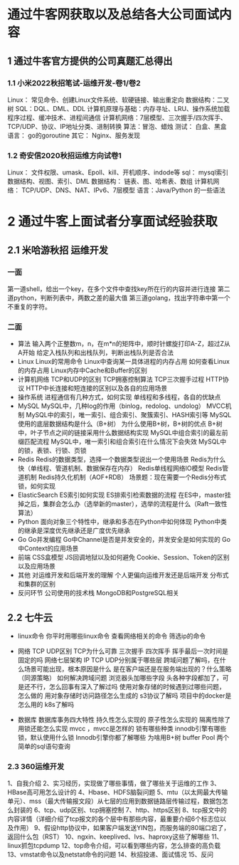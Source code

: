 # 通过牛客网获取以及总结各大公司面试内容
## 1 通过牛客官方提供的公司真题汇总得出
### 1.1 小米2022秋招笔试-运维开发-卷1/卷2
Linux： 常见命令、创建Linux文件系统、软硬链接、输出重定向
数据结构：二叉树
SQL：DQL、DML、DDL
计算机原理与基础：内存寻址、LRU、操作系统加载程序过程、缓冲技术、进程间通信
计算机网络：7层模型、三次握手/四次挥手、TCP/UDP、协议、IP地址分类、进制转换
算法：冒泡、蜡烛
测试： 白盒、黑盒
语言： go的goroutine
其它： Nginx、服务发现

### 1.2 奇安信2020秋招运维方向试卷1
Linux： 文件权限、umask、Epoll、kill、开机顺序、indode等
sql： mysql索引数据结构、视图、索引、DML
数据结构： 链表、图、哈希表、数组
计算机网络： TCP/UDP、DNS、NAT、IPv6、7层模型
语言：Java/Python 的一些语法

# 2 通过牛客上面试者分享面试经验获取

## 2.1 米哈游秋招 运维开发
### 一面
第一道shell，给出一个key，在多个文件中查找key所在行的内容并进行连接
第二道python，判断列表中，两数之差的最大值
第三道golang，找出字符串中第一个不重复的字符。

### 二面
- 算法
输入两个正整数m，n，在m*n的矩阵中，顺时针螺旋打印A-Z，超过Z从A开始
给定入栈队列和出栈队列，判断出栈队列是否合法
- Linux
Linux的常用命令
Linux中查询某一具体进程的内存占用
如何查看Linux的内存占用
Linux内存中Cache和Buffer的区别
- 计算机网络
TCP和UDP的区别
TCP拥塞控制算法
TCP三次握手过程
HTTP协议
HTTP中长连接和短连接的区别以及各自的应用场景
- 操作系统
进程通信有几种方式，如何实现
单线程和多线程，各自的优缺点
- MySQL
MySQL中，几种log的作用（binlog，redolog、undolog）
MVCC机制
MySQL中的索引，唯一索引、组合索引、聚簇索引、HASH索引等
MySQL使用的底层数据结构是什么（B+树）
为什么使用B+树，B+树的优点
B+树中，叶子节点之间的链接采用什么数据结构实现
MySQL中组合索引的最左前缀匹配流程
MySQL中，唯一索引和组合索引在什么情况下会失效
MySQL中的锁，表锁、行锁、页锁
- Redis
Redis的数据类型，选择一个数据类型说出一个使用场景
Redis为什么快（单线程、管道机制、数据保存在内存）
Redis单线程网络IO模型
Redis管道机制
Redis持久化机制（AOF+RDB）
场景题：现在需要一个Redis分布式锁，如何实现
- ElasticSearch
ES索引如何实现
ES排索引检索数据的流程
在ES中，master挂掉之后，集群会怎么办（选举新的master），选举的流程是什么（Raft一致性算法）
- Python
面向对象三个特性中，继承和多态在Python中如何体现
Python中类的继承是深度优先继承还是广度优先继承
- Go
Go并发编程
Go中Channel是否是并发安全的，并发安全是如何实现的
Go中Context的应用场景
- 前端
CSS盒模型
JS回调地狱以及如何避免
Cookie、Session、Token的区别以及应用场景
- 其他
对运维开发和后端开发的理解
个人更偏向运维开发还是后端开发
分布式和集群的区别
- 反问环节
公司使用的技术栈
MongoDB和PostgreSQL相关

## 2.2 七牛云
- linux命令
你平时用哪些linux命令
查看网络相关的命令
筛选ip的命令

- 网络
TCP UDP区别
TCP为什么可靠
三次握手 四次挥手
挥手最后一次时间是固定的吗
网络七层架构
IP TCP UDP分别属于哪些层
跨域问题了解吗，在什么场景可能出现，根本原因是什么
是在客户端还是在服务端出现的？什么策略（同源策略）
如何解决跨域问题
浏览器头加哪些字段
头各种字段都加了，可是还不行，怎么回事有深入了解过吗
使用对象存储的时候遇到过哪些问题， 怎么做的
用对象存储时访问路径怎么生成的
s3协议了解吗
项目中的docker是怎么用的
k8s了解吗

- 数据库
数据库事务四大特性
持久性怎么实现的
原子性怎么实现的
隔离性除了用锁还能怎么实现 mvcc ，mvcc是怎样的
锁有哪些种类
innodb引擎有哪些锁，默认使用什么锁
Innodb引擎你都了解哪些
为啥用B+树
buffer Pool
两个简单的sql语句查询

### 2.3 360运维开发
1、自我介绍
2、实习经历，实现做了哪些事情，做了哪些关于运维的工作
3、HBase高可用怎么设计的
4、Hbase、HDFS脑裂问题
5、mtu（以太网最大传输单元）、mss（最大传输报文段）从七层的应用到数据链路层传输过程，数据包怎么封装的
6、tcp、udp区别、tcp拥塞控制
7、http、https区别
8、tcp报文中的内容详情（详细介绍了tcp报文的各个层中有那些内容，最重要介绍6个标志位以及作用）
9、假设http协议中，如果客户端发送YIN包，而服务端的80端口宕了，返回什么包（RST）
10、ngxin、keeplived、lvs、haproxy这些了解哪些
11、linux抓包tcpdump
12、top命令介绍，可以看到哪些内容，怎么排查的高负载
13、vmstat命令以及netstat命令的问题
14、秋招投递、面试情况
15、反问
